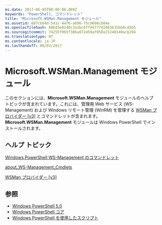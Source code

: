 ```yaml
---
ms.date: 2017-06-05T00:00:00.000Z
keywords: "PowerShell, コマンドレット"
title: "Microsoft.WSMan.Management モジュール"
ms.assetid: 687cb04d-541c-44f6-a896-75c9686cb04e
ms.openlocfilehash: 68bd3e0240c3a3bc6ff9477742483635bb0cd5b5
ms.sourcegitcommit: 74255f0b5f386a072458af058a15240140acb294
ms.translationtype: HT
ms.contentlocale: ja-JP
ms.lasthandoff: 08/03/2017
---
```

# <a name="microsoftwsmanmanagement-module"></a>Microsoft.WSMan.Management モジュール
このセクションには、**Microsoft.WSMan.Management** モジュールのヘルプ トピックが含まれています。これには、管理用 Web サービス (WS-Management) および Windows リモート管理 (WinRM) を管理する [WSMan プロバイダー [v3]](https://technet.microsoft.com/en-us/library/4c3d8d36-4f7a-4211-996f-64110e4b2eb7) とコマンドレットが含まれます。 **Microsoft.WSMan.Management** モジュールは Windows PowerShell でインストールされます。

## <a name="help-topics"></a>ヘルプ トピック
[Windows PowerShell WS-Management のコマンドレット](http://go.microsoft.com/fwlink/?LinkID=245863)

[about_WS-Management_Cmdlets](https://technet.microsoft.com/en-us/library/6ed3370a-ea10-45a5-9493-696aeace27ed)

[WSMan プロバイダー [v3]](https://technet.microsoft.com/en-us/library/4c3d8d36-4f7a-4211-996f-64110e4b2eb7)

## <a name="see-also"></a>参照
- [Windows PowerShell 5.0](Windows-PowerShell-5.0.md)
- [Windows PowerShell コア](https://technet.microsoft.com/en-us/library/4b75f1e4-f327-48f3-92ab-bf5435094d41)
- [Windows PowerShell を使用したスクリプト](../../getting-started/fundamental/Scripting-with-Windows-PowerShell.md)

